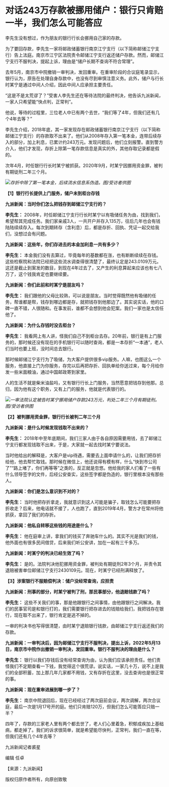 # 对话243万存款被挪用储户：银行只肯赔一半，我们怎么可能答应

李先生没有想过，作为朋友的银行行长会挪用自己家的存款。

为了要回存款，李先生一家将邮政储蓄银行南京江宁支行（以下简称邮储江宁支行）告上法庭。南京市江宁区法院责令邮储江宁支行返还储户存款。然而，邮储江宁支行不服判决，提起上诉，理由是“储户长期不查询不符合常理”。

去年5月，南京市中院撤销一审判决，发回重审。在重审阶段的合议庭笔录显示，银行认为，原告在处理自身存款中，也没有尽到审慎注意义务。此外，储户与行长时某宁是通过中间人介绍，因此中间人应承担主要责任。

“这是不是太荒谬了？”受害人李先生还在等待法院的最终判决，他告诉九派新闻，一家人只希望能“快点判，正常判”。

他说，等待的过程里，三位老人中已有两个去世，“我们等了4年，但我们还有几个4年去等？”

李先生介绍，2018年底，其一家发现存在邮政储蓄银行南京江宁支行（以下简称邮储江宁支行）的存款取不出来了。他们从2008年存入第一笔本金，连带后续存入的部分，加上利息，已累计约243万元。发现问题后，他们立刻报警。直到警方介入，他们才发现，存折上除第一笔存款信息是真实的外，其他存取记录都是假的。

次年4月，时任银行行长时某宁被抓获。2020年9月，时某宁因挪用资金罪，被判有期徒刑二年三个月。

![](https://inews.gtimg.com/om_bt/Okt6z_seyQpgL3D-dhcCnlNVMrG_Eh9Ad9NGo7UCSi-M8AA/1000)_存折中除了第一笔本金，后续流水信息系伪造。图/受访者供图_

**【1】银行行长提供上门服务，储户未到柜台存钱**

**九派新闻：当时你们怎么把钱存到邮储江宁支行的？**

**李先生：**
2008年，时任邮储江宁支行行长时某宁以有吸储任务为由，找到我们，希望帮其完成任务。我们家亲戚3人，一共开户并存入135万，往后几年也会有钱陆陆续续存入。每次到期转存（含利息）后，都是存折、回执、凭证一起交给我们，没想过会有问题。

**九派新闻：这些年，你们存进去的本金加利息一共有多少？**

**李先生：**
本金我们没有去算过，毕竟每年的基数都在涨，也有断断续续在存钱。这些检察院和法院已经把这些流水调查得很清楚了，最终认定是243.0109万元。这还是截止到案发的数目，到现在4年过去了，又产生的利息算起来应该也有七八万了，这个钱我肯定也要继续要。

**九派新闻：你们此前和时某宁是朋友吗？**

**李先生：**
我们跟他的父母比较熟，可以说是朋友。当时觉得既然他有吸储的任务，帮谁都是帮，钱存到哪边都是存，就把钱存到他那边了。其实说实话，他的口碑一直不错，人很随和。在事发前，谁都不会想到他会犯案。我们一家也是太信任他了。

**九派新闻：为什么存钱时没去柜台？**

**李先生：**
我看网上有人讲，怪我们自己不到柜台去存。20年前，银行是有上门服务的，那时候还没有现在的手机银行可以随时查询，都是一本存折“一本通”，老人们当时也要上班，没时间总去银行。

那时候邮储江宁支行为了吸储，为大客户提供很多vip服务。人嘛，也图这么一个服务，他直接上门为你服务，存完以后再把存折、回执单给你送过来，每个月给你发一些米面粮油，通过中国邮政寄到家里。

人的生活不就是柴米油盐吗，又有银行行长上门服务，当然愿意把钱存到他那。总归，因为他有这个职务，又有上门的服务，他就是代表银行的。

![](https://inews.gtimg.com/om_bt/OGjktLbsdGvp4xVT8YfadnaCLx1kCVX_B2gp3eK7ozwQ0AA/1000)_一审法院认定被告时某宁挪用储户存款243万元，判处二年三个月有期徒刑。图/受访者供图_

**【2】被判挪用资金罪，银行行长被判二年三个月**

**九派新闻：是什么时候发现钱取不出来的？**

**李先生：** 2018年中至年底期间，我们三家人由于各自原因需要用钱，去了邮储江宁支行都发现钱取不出来，于是，大家就一起去找时某宁要说法。

当时他给出的解释是，大客户是vip待遇，需要去上面申请什么的，让我们把存折给他，他去帮忙取钱。那时候在微信上，他还说得有模有样，什么“快到市公司了”“路上堵了，你们再等等”之类的，反正就是忽悠。他给我的家人们看了一些有什么领导签字的文件，后经公安查实，这些签字都是伪造的，银行里根本没有那些人。

**九派新闻：你们是怎么意识到不对的？**

**李先生：**
当时他把存折拿走，我就意识到这人可能是骗子，取钱怎么可能要把存折收走？后来，他电话就不接了，人也跑了，直到2019年4月，警方才在常州将他抓获，拿回了我们的存折。

**九派新闻：他私自转移这些钱的用途是什么？**

**李先生：** 他在庭审上讲，拿我们的钱买了奔驰车什么的。其实不光是我们的钱，他外面也有很多民间借贷，后来我们听公安讲，加在一起有三千多万。

**九派新闻：时某宁的判决已经生效了吗？**

**李先生：** 是的。法院判决他犯挪用资金罪，被判处有期徒刑2年3个月，并责令其退赔被害单位邮储江宁支行2430109元。现在，时某宁已经刑满释放了。

**【3】涉案银行不服赔偿判决：储户没经常查询，应担责**

**九派新闻：刑事的部分，时某宁被判了刑，那民事部分，他退赔钱款了吗？**

**李先生：**
这些不关我们的事，那是他跟银行之间事情，由他跟银行之间解决。我们的民事官司是和银行打的，我们需要银行把存进去的钱赔给我们，我把钱存在银行，现在取不出来了，银行肯定是逃不掉的。

一审的判决书也写得很清楚，由时某宁退赔银行钱款，由邮储江宁支行返还我们的存款。

**九派新闻：一审判决后，因为邮储江宁支行不服判决，提出上诉，2022年5月13日，南京市中院作出撤销一审判决，发回重审。银行不服判决的理由是什么？**

**李先生：**
银行以我们存钱后没有经常查询为由，认为我们应该承担责任。他们责怪我们不定期查看一下钱，我觉得这个很荒谬。说实话，一家几十万，说不上是我们的全部积蓄，加上那几年几家都不用钱，又有存折在这里，没去查询也是很正常的事。

**九派新闻：现在重审进展到哪一步了？**

**李先生：**
南京中院退回后，现在已经经过了两次庭前会议，两次调解，两次合议庭，最后一次是1月17号开的庭。他们只肯赔120万，但我们怎么可能答应只赔一半？

四年了，存款的三家老人里有两个都去世了，老人们心里着急，积郁成疾加上基础病，都走掉了。我们的诉求很简单，就是希望能尽快判，正常判，我们一直在等，但我们还有几个4年去等？

九派新闻记者裘星

编辑 任卓

【来源：九派新闻】

版权归原作者所有，向原创致敬

